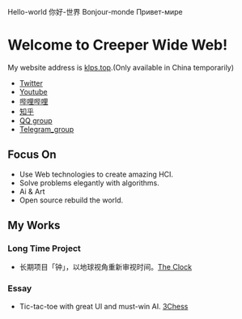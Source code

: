 Hello-world 你好-世界 Bonjour-monde Привет-мире

# Welcome to Creeper Wide Web!

My website address is [klps.top](https://klps.top).(Only available in China temporarily)

- [Twitter](https://twitter.com/624h2o)
- [Youtube](https://www.youtube.com/channel/UCgcsAaOKtyhTqXakMA4Gwvg)
- [哔哩哔哩](https://space.bilibili.com/310226410)
- [知乎](https://www.zhihu.com/people/creeperwater)
- [QQ group](https://qm.qq.com/q/px4oCIGN5)
- [Telegram_group](https://t.me/creeper_c)

## Focus On

- Use Web technologies to create amazing HCI.
- Solve problems elegantly with algorithms.
- Ai & Art
- Open source rebuild the world.

## My Works

### Long Time Project

- 长期项目「钟」，以地球视角重新审视时间。[The Clock](https://github.com/creeperwater/clock)

### Essay

- Tic-tac-toe with great UI and must-win AI. [3Chess](https://github.com/creeperwater/3Chess)
